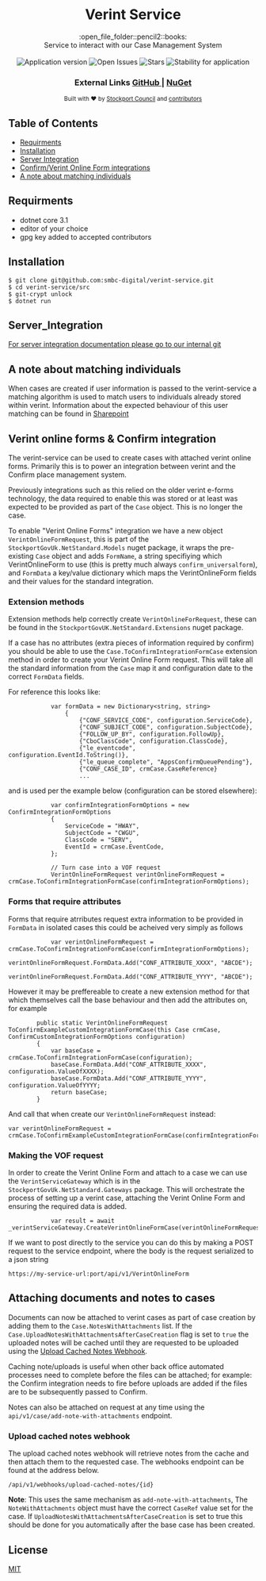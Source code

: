 <h1 align="center">Verint Service</h1>

<div align="center">
  :open_file_folder::pencil2::books:
</div>
<div align="center">
Service to interact with our Case Management System
</div>

<br />

<div align="center">
  <img alt="Application version" src="https://img.shields.io/badge/version-1.0.0-brightgreen.svg?style=flat-square" />
  <img alt="Open Issues" src="https://img.shields.io/github/issues/smbc-digital/verint-service">
    <img alt="Stars" src="https://img.shields.io/github/stars/smbc-digital/verint-service">
  <img alt="Stability for application" src="https://img.shields.io/badge/stability-stable-brightgreen.svg?style=flat-square" />
</div>

<div align="center">
  <h3>
    External Links
    <a href="https://github.com/smbc-digital">
      GitHub
    </a>
    <span> | </span>
    <a href="https://www.nuget.org/profiles/Stockport-Council">
      NuGet
    </a>
  </h3>
</div>

<div align="center">
  <sub>Built with ❤︎ by
  <a href="https://www.stockport.gov.uk">Stockport Council</a> and
  <a href="">
    contributors
  </a>
</div>


## Table of Contents
- [Requirments](#requirments)
- [Installation](#installation)
- [Server Integration](#server_integration) 
- [Confirm/Verint Online Form integrations](#Confirm-and-Verint-Online-Form-integrations)
- [A note about matching individuals](#a-note-about-matching-individuals)

## Requirments
- dotnet core 3.1
- editor of your choice
- gpg key added to accepted contributors


## Installation
```console
$ git clone git@github.com:smbc-digital/verint-service.git
$ cd verint-service/src
$ git-crypt unlock
$ dotnet run
```

## Server_Integration

[For server integration documentation please go to our internal git](https://git.stockport.gov.uk/devs/dts-documentation/wikis/Verint-Service-Integration)

## A note about matching individuals

When cases are created if user information is passed to the verint-service a matching algorithm is used to match users to individuals already stored within verint. Information about the expected behaviour of this user matching can be found in [Sharepoint](https://stockportcouncil.sharepoint.com/:w:/r/sites/col/dbd/_layouts/15/doc2.aspx?sourcedoc=%7B42D5148B-1BB4-4C1A-BCEE-F4C490C39FC8%7D&file=Verint%20user%20matching%20scoring%20.docx&action=default&mobileredirect=true&cid=c521fe92-43fa-4708-b88d-6b3e856f33a6)

## Verint online forms & Confirm integration

The verint-service can be used to create cases with attached verint online forms. Primarily this is to power an integration between verint and the Confirm place management system.

Previously integrations such as this relied on the older verint e-forms technology, the data required to enable this was stored or at least was expected to be provided as part of the `Case` object. This is no longer the case.

To enable "Verint Online Forms" integration we have a new object `VerintOnlineFormRequest`, this is part of the `StockportGovUk.NetStandard.Models` nuget package, it wraps the pre-existing `Case` object and adds `FormName`, a string specifiying which VerintOnlineForm to use (this is pretty much always `confirm_universalform`), and `FormData` a key/value dictionary which maps the VerintOnlineForm fields and their values for the standard integration.

### Extension methods

Extension methods help correctly create `VerintOnlineForRequest`, these can be found in the `StockportGovUK.NetStandard.Extensions` nuget package.

If a case has no attributes (extra pieces of information required by confirm) you should be able to use the `Case.ToConfirmIntegrationFormCase` extension method in order to create your Verint Online Form request. This will take all the standard information from the `Case` map it and configuration date to the correct `FormData` fields.

For reference this looks like:

```
            var formData = new Dictionary<string, string>
                {
                    {"CONF_SERVICE_CODE", configuration.ServiceCode},
                    {"CONF_SUBJECT_CODE", configuration.SubjectCode},
                    {"FOLLOW_UP_BY", configuration.FollowUp},
                    {"CboClassCode", configuration.ClassCode},
                    {"le_eventcode", configuration.EventId.ToString()},
                    {"le_queue_complete", "AppsConfirmQueuePending"},
                    {"CONF_CASE_ID", crmCase.CaseReference}
                    ...
```

and is used per the example below (configuration can be stored elsewhere):

```
            var confirmIntegrationFormOptions = new ConfirmIntegrationFormOptions
            {
                ServiceCode = "HWAY",
                SubjectCode = "CWGU",
                ClassCode = "SERV",
                EventId = crmCase.EventCode,
            };

            // Turn case into a VOF request
            VerintOnlineFormRequest verintOnlineFormRequest = crmCase.ToConfirmIntegrationFormCase(confirmIntegrationFormOptions);
```

### Forms that require attributes

Forms that require atrributes request extra information to be provided in `FormData` in isolated cases this could be acheived very simply as follows 

```
            var verintOnlineFormRequest = crmCase.ToConfirmIntegrationFormCase(confirmIntegrationFormOptions);
            verintOnlineFormRequest.FormData.Add("CONF_ATTRIBUTE_XXXX", "ABCDE");
            verintOnlineFormRequest.FormData.Add("CONF_ATTRIBUTE_YYYY", "ABCDE");
```

However it may be preffereable to create a new extension method for that which themselves call the base behaviour and then add the attributes on, for example

```
        public static VerintOnlineFormRequest ToConfirmExampleCustomIntegrationFormCase(this Case crmCase, ConfirmCustomIntegrationFormOptions configuration)
        {
            var baseCase = crmCase.ToConfirmIntegrationFormCase(configuration);
            baseCase.FormData.Add("CONF_ATTRIBUTE_XXXX", configuration.ValueOfXXXX);
            baseCase.FormData.Add("CONF_ATTRIBUTE_YYYY", configuration.ValueOfYYYY;
            return baseCase;
        }
 ```
 
 And call that when create our `VerintOnlineFormRequest` instead:
 
 ```
 var verintOnlineFormRequest = crmCase.ToConfirmExampleCustomIntegrationFormCase(confirmIntegrationFormOptions);
 ```
 
 ### Making the VOF request
 
In order to create the Verint Online Form and attach to a case we can use the `VerintServiceGateway` which is in the `StockportGovUk.NetStandard.Gateways` package. This will orchestrate the process of setting up a verint case, attaching the Verint Online Form and ensuring the required data is added.

```
            var result = await _verintServiceGateway.CreateVerintOnlineFormCase(verintOnlineFormRequest);
```

If we want to post directly to the service you can do this by making a POST request to the service endpoint, where the body is the request serialized to a json string

```https://my-service-url:port/api/v1/VerintOnlineForm```

## Attaching documents and notes to cases

Documents can now be attached to verint cases as part of case creation by adding them to the `Case.NotesWithAttachments` list. If the `Case.UploadNotesWithAttachmentsAfterCaseCreation` flag is set to `true` the uploaded notes will be cached until they are requested to be uploaded using the [Upload Cached Notes Webhook](#Upload-Cached-Notes-Webhook). 

Caching note/uploads is useful when other back office automated processes need to complete before the files can be attached; for example: the Confirm integration needs to fire before uploads are added if the files are to be subsequently passed to Confirm.

Notes can also be attached on request at any time using the `api/v1/case/add-note-with-attachments` endpoint.

### Upload cached notes webhook

The upload cached notes webhook will retrieve notes from the cache and then attach them to the requested case. The webhooks endpoint can be found at the address below.

```/api/v1/webhooks/upload-cached-notes/{id}```

**Note**: This uses the same mechanism as `add-note-with-attachments`, The `NoteWithAttachments` object must have the correct `CaseRef` value set for the case. If `UploadNotesWithAttachmentsAfterCaseCreation` is set to true this should be done for you automatically after the base case has been created.

## License
[MIT](https://tldrlegal.com/license/mit-license)

